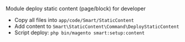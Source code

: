 Module deploy static content (page/block) for developer
- Copy all files into ``app/code/Smart/StaticContent``
- Add content to ``Smart\StaticContent\Command\DeployStaticContent``
- Script deploy: ```php bin/magento smart:setup:content``` 
